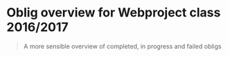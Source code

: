 # Oblig overview for Webproject class 2016/2017
> A more sensible overview of completed, in progress and failed obligs